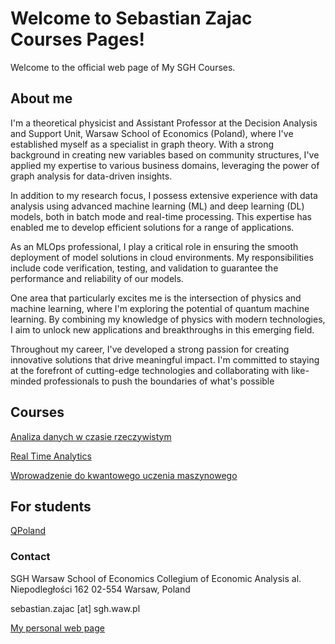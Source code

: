 # Welcome to Sebastian Zajac Courses Pages!

Welcome to the official web page of My SGH Courses.

## About me

I'm a theoretical physicist and Assistant Professor at the Decision 
Analysis and Support Unit, Warsaw School of Economics (Poland), where 
I've established myself as a specialist in graph theory. 
With a strong background in creating new variables based on community structures, I've 
applied my expertise to various business domains, leveraging the power 
of graph analysis for data-driven insights.

In addition to my research focus, I possess extensive experience with 
data analysis using advanced machine learning (ML) and deep learning 
(DL) models, both in batch mode and real-time processing. 
This expertise has enabled me to develop efficient solutions for a range of 
applications.

As an MLOps professional, I play a critical role in ensuring the smooth 
deployment of model solutions in cloud environments. 
My responsibilities include code verification, testing, and validation to guarantee the 
performance and reliability of our models.

One area that particularly excites me is the intersection of physics and 
machine learning, where I'm exploring the potential of quantum machine 
learning. 
By combining my knowledge of physics with modern technologies, I aim to unlock new applications and breakthroughs in this emerging field.

Throughout my career, I've developed a strong passion for creating 
innovative solutions that drive meaningful impact. I'm committed to 
staying at the forefront of cutting-edge technologies and collaborating 
with like-minded professionals to push the boundaries of what's 
possible


## Courses

[Analiza danych w czasie rzeczywistym](https://sebkaz-teaching.github.io/RTA_2025/)

[Real Time Analytics](https://sebkaz-teaching.github.io/RTA_2025EN/)

[Wprowadzenie do kwantowego uczenia maszynowego](https://sebkaz-teaching.github.io/qml2024/)


## For students

[QPoland](https://qworld.net/qpoland/)

### Contact

SGH Warsaw School of Economics 
Collegium of Economic Analysis 
al. Niepodległości 162 
02-554 Warsaw, Poland 

sebastian.zajac [at] sgh.waw.pl

[My personal web page](https://sebastianzajac.pl)

<!-- ### Archive

[Analiza danych w czasie rzeczywistym](https://sebkaz-teaching.github.io/RTA_2024/)

[Real Time Analytics 2024](https://sebkaz-teaching.github.io/RTA_2024EN/)

[Wprowadzenie do kwantowego uczenia maszynowego](https://sebkaz-teaching.github.io/intro_to_qml/)

[Analiza danych w czasie rzeczywistym PL](https://sebkaz-teaching.github.io/RTA_2023/) -  2023

[Real Time Analytics EN](https://sebkaz-teaching.github.io/RTA_2023EN/) - 2023

[Analiza danych w czasie rzeczywistym PL](https://sebkaz-teaching.github.io/RTA_summer2022/) -  2022

[Real Time Analytics EN](https://sebkaz-teaching.github.io/RealTimeEN/) -  2021/22

[Analiza danych w czasie rzeczywistym PL](https://sebkaz-teaching.github.io/RealTime/) - 2021

[Basics and Advanced SAS Programming](https://sebkaz-teaching.github.io/ProgramowanieSAS/index.html) - 2020  -->
